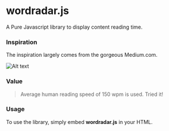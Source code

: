 wordradar.js
============

A Pure Javascript library to display content reading time. 

### Inspiration

The inspiration largely comes from the gorgeous Medium.com.

![Alt text](http://i.imgur.com/GuynzPt.png)

### Value

> Average human reading speed of 150 wpm is used. Tried it!

### Usage

To use the library, simply embed **wordradar.js** in your HTML.

